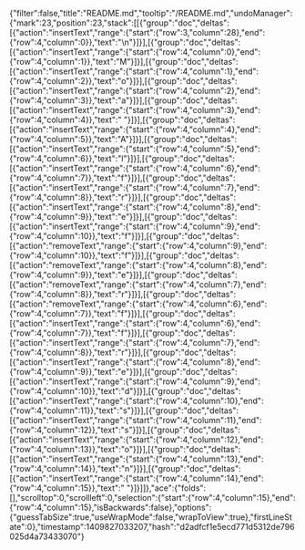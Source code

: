 {"filter":false,"title":"README.md","tooltip":"/README.md","undoManager":{"mark":23,"position":23,"stack":[[{"group":"doc","deltas":[{"action":"insertText","range":{"start":{"row":3,"column":28},"end":{"row":4,"column":0}},"text":"\n"}]}],[{"group":"doc","deltas":[{"action":"insertText","range":{"start":{"row":4,"column":0},"end":{"row":4,"column":1}},"text":"M"}]}],[{"group":"doc","deltas":[{"action":"insertText","range":{"start":{"row":4,"column":1},"end":{"row":4,"column":2}},"text":"o"}]}],[{"group":"doc","deltas":[{"action":"insertText","range":{"start":{"row":4,"column":2},"end":{"row":4,"column":3}},"text":"a"}]}],[{"group":"doc","deltas":[{"action":"insertText","range":{"start":{"row":4,"column":3},"end":{"row":4,"column":4}},"text":" "}]}],[{"group":"doc","deltas":[{"action":"insertText","range":{"start":{"row":4,"column":4},"end":{"row":4,"column":5}},"text":"A"}]}],[{"group":"doc","deltas":[{"action":"insertText","range":{"start":{"row":4,"column":5},"end":{"row":4,"column":6}},"text":"l"}]}],[{"group":"doc","deltas":[{"action":"insertText","range":{"start":{"row":4,"column":6},"end":{"row":4,"column":7}},"text":"f"}]}],[{"group":"doc","deltas":[{"action":"insertText","range":{"start":{"row":4,"column":7},"end":{"row":4,"column":8}},"text":"r"}]}],[{"group":"doc","deltas":[{"action":"insertText","range":{"start":{"row":4,"column":8},"end":{"row":4,"column":9}},"text":"e"}]}],[{"group":"doc","deltas":[{"action":"insertText","range":{"start":{"row":4,"column":9},"end":{"row":4,"column":10}},"text":"f"}]}],[{"group":"doc","deltas":[{"action":"removeText","range":{"start":{"row":4,"column":9},"end":{"row":4,"column":10}},"text":"f"}]}],[{"group":"doc","deltas":[{"action":"removeText","range":{"start":{"row":4,"column":8},"end":{"row":4,"column":9}},"text":"e"}]}],[{"group":"doc","deltas":[{"action":"removeText","range":{"start":{"row":4,"column":7},"end":{"row":4,"column":8}},"text":"r"}]}],[{"group":"doc","deltas":[{"action":"removeText","range":{"start":{"row":4,"column":6},"end":{"row":4,"column":7}},"text":"f"}]}],[{"group":"doc","deltas":[{"action":"insertText","range":{"start":{"row":4,"column":6},"end":{"row":4,"column":7}},"text":"f"}]}],[{"group":"doc","deltas":[{"action":"insertText","range":{"start":{"row":4,"column":7},"end":{"row":4,"column":8}},"text":"r"}]}],[{"group":"doc","deltas":[{"action":"insertText","range":{"start":{"row":4,"column":8},"end":{"row":4,"column":9}},"text":"e"}]}],[{"group":"doc","deltas":[{"action":"insertText","range":{"start":{"row":4,"column":9},"end":{"row":4,"column":10}},"text":"d"}]}],[{"group":"doc","deltas":[{"action":"insertText","range":{"start":{"row":4,"column":10},"end":{"row":4,"column":11}},"text":"s"}]}],[{"group":"doc","deltas":[{"action":"insertText","range":{"start":{"row":4,"column":11},"end":{"row":4,"column":12}},"text":"s"}]}],[{"group":"doc","deltas":[{"action":"insertText","range":{"start":{"row":4,"column":12},"end":{"row":4,"column":13}},"text":"o"}]}],[{"group":"doc","deltas":[{"action":"insertText","range":{"start":{"row":4,"column":13},"end":{"row":4,"column":14}},"text":"n"}]}],[{"group":"doc","deltas":[{"action":"insertText","range":{"start":{"row":4,"column":14},"end":{"row":4,"column":15}},"text":" "}]}]]},"ace":{"folds":[],"scrolltop":0,"scrollleft":0,"selection":{"start":{"row":4,"column":15},"end":{"row":4,"column":15},"isBackwards":false},"options":{"guessTabSize":true,"useWrapMode":false,"wrapToView":true},"firstLineState":0},"timestamp":1409827033207,"hash":"d2adfcf1e5ecd771d5312de796025d4a73433070"}